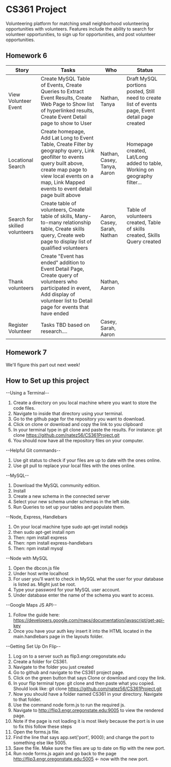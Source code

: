 # CS361 Project

Volunteering platform for matching small neighborhood volunteering opportunities with volunteers. Features include the ability to search for volunteer opportunities, to sign up for opportunities, and post volunteer opportunities.

## Homework 6

| Story | Tasks | Who | Status |
| ------- | -------- | ----- | -----|
| View Volunteer Event | Create MySQL Table of Events, Create Queries to Extract Event Results, Create Web Page to Show list of hyperlinked results, Create Event Detail page to show to User | Nathan, Tanya | Draft MySQL portions posted, Still need to create list of events page, Event detail page created
| Locational Search | Create homepage, Add Lat Long to Event Table, Create Filter by geography query, Link geofilter to events query built above, create map page to view local events on a map, Link Mapped events to event detail page built above | Nathan, Casey, Tanya, Aaron | Homepage created, Lat/Long added to table, Working on geography filter...
| Search for skilled volunteers | Create table of volunteers, Create table of skills, Many-to-many  relationship table, Create skills query, Create web page to display list of qualified volunteers | Aaron, Casey, Sarah, Nathan | Table of volunteers created, Table of skills created, Skills Query created
| Thank volunteers | Create "Event has ended" addition to Event Detail Page, Create query of volunteers who participated in event, Add display of volunteer list to Detail page for events that have ended | Nathan, Aaron |
| Register Volunteer | Tasks TBD based on research.... | Casey, Sarah, Aaron |

## Homework 7

We'll figure this part out next week!

## How to Set up this project

--Using a Terminal--
1) Create a directory on you local machine where you want to store the code files.
2) Navigate to inside that directory using your terminal.
3) Go to the github page for the repository you want to download.
4) Click on clone or download and copy the link to you clipboard
5) In your terminal type in git clone and paste the results.  For instance:
git clone https://github.com/natez56/CS361Project.git
6) You should now have all the repository files on your computer.

--Helpful Git commands--
1) Use git status to check if your files are up to date with the ones online.
2) Use git pull to replace your local files with the ones online.

--MySQL--
1) Download the MySQL community edition.
2) Install
3) Create a new schema in the connected server
4) Select your new schema under schemas in the left side.
5) Run Queries to set up your tables and populate them.

--Node, Express, Handlebars
1) On your local machine type sudo apt-get install nodejs
2) then sudo apt-get install npm
2) Then: npm install express
3) Then: npm install express-handlebars
4) Then: npm install mysql

--Node with MySQL
1) Open the dbcon.js file
2) Under host write localhost
3) For user you'll want to check in MySQL what the user for your database is listed as.  Might just be root.
4) Type your password for your MySQL user account.
5) Under database enter the name of the schema you want to access.

--Google Maps JS API--
1) Follow the guide here: https://developers.google.com/maps/documentation/javascript/get-api-key
2) Once you have your auth key insert it into the HTML located in the main.handlebars page in the layouts folder.

--Getting Set Up On Flip--
1) Log on to a server such as flip3.engr.oregonstate.edu
2) Create a folder for CS361.
3) Navigate to the folder you just created
4) Go to github and navigate to the CS361 project page.
5) Click on the green button that says Clone or download and copy the link.
6) In your flip terminal type: git clone and then paste what you copied. Should look like:
git clone https://github.com/natez56/CS361Project.git
7) Now you should have a folder named CS361 in your directory.  Navigate to that folder.
8) Use the command node form.js to run the required js.
9) Navigate to http://flip3.engr.oregonstate.edu:9005 to view the rendered page.
10) Note if the page is not loading it is most likely because the port is in use to fix this follow these steps
11) Open the forms.js file.
12) Find the line that says app.set('port', 9000); and change the port to something else like 5005.
13) Save the file.  Make sure the files are up to date on flip with the new port.
14) Run node forms.js again and go back to the page http://flip3.engr.oregonstate.edu:5005 <- now with the new port.

